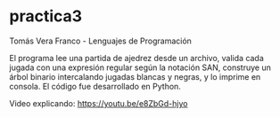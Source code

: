 # practica3

Tomás Vera Franco - Lenguajes de Programación

El programa lee una partida de ajedrez desde un archivo, valida cada jugada con una expresión regular según la notación SAN, construye un árbol binario intercalando jugadas blancas y negras, y lo imprime en consola. El código fue desarrollado en Python.

Video explicando: https://youtu.be/e8ZbGd-hjyo
